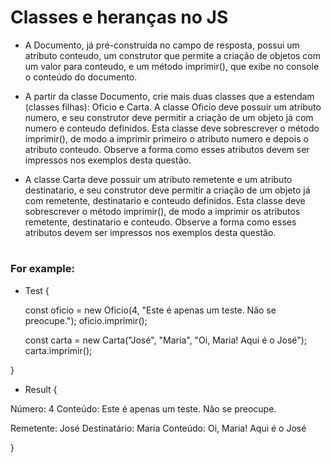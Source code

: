 # Classes e heranças no JS

- A Documento, já pré-construída no campo de resposta, possui um atributo conteudo, um construtor que permite a criação de objetos com um valor para conteudo, e um método imprimir(), que exibe no console o conteúdo do documento.

- A partir da classe Documento, crie mais duas classes que a estendam (classes filhas): Oficio e Carta. A classe Oficio deve possuir um atributo numero, e seu construtor deve permitir a criação de um objeto já com numero e conteudo definidos. Esta classe deve sobrescrever o método imprimir(), de modo a imprimir primeiro o atributo numero e depois o atributo conteudo. Observe a forma como esses atributos devem ser impressos nos exemplos desta questão.

- A classe Carta deve possuir um atributo remetente e um atributo destinatario, e seu construtor deve permitir a criação de um objeto já com remetente, destinatario e conteudo definidos. Esta classe deve sobrescrever o método imprimir(), de modo a imprimir os atributos remetente, destinatario e conteudo. Observe a forma como esses atributos devem ser impressos nos exemplos desta questão.

#

<h3>For example:</h3>

- Test {

    const oficio = new Oficio(4, "Este é apenas um teste. Não se preocupe.");
oficio.imprimir();

    const carta = new Carta("José", "Maria", "Oi, Maria! Aqui é o José");
carta.imprimir();

}

- Result {

Número: 4
Conteúdo: Este é apenas um teste. Não se preocupe.

Remetente: José
Destinatário: Maria
Conteúdo: Oi, Maria! Aqui é o José

}